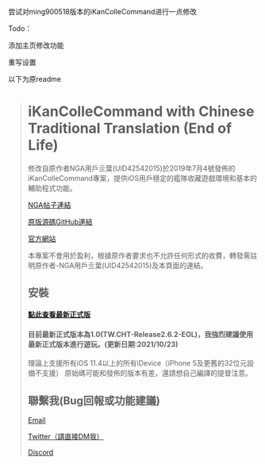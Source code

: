 尝试对ming900518版本的iKanColleCommand进行一点修改

Todo：

添加主页修改功能

重写设置



以下为原readme
># iKanColleCommand with Chinese Traditional Translation (End of Life)
>修改自原作者NGA用戶亖葉(UID42542015)於2019年7月4號發佈的iKanColleCommand專案，提供iOS用戶穩定的艦隊收藏遊戲環境和基本的輔助程式功能。  
>
>[NGA帖子連結](https://ngabbs.com/read.php?tid=17767319)  
>
>[原版源碼GitHub連結](https://github.com/lhc-clover/iKanColleCommand)  
>
>[官方網站](https://kc2tweaked.github.io/)
>
>本專案不會用於盈利，根據原作者要求也不允許任何形式的收費，轉發需註明原作者-NGA用戶亖葉(UID42542015)及本頁面的連結。  
>
>## 安裝
>#### [點此查看最新正式版](https://github.com/ming900518/KC2CHT/releases/tag/Release2.6.2-EOL)
>#### 目前最新正式版本為1.0(TW.CHT-Release2.6.2-EOL)，我強烈建議使用最新正式版本進行遊玩。(更新日期:2021/10/23)
>
>理論上支援所有iOS 11.4以上的所有iDevice（iPhone 5及更舊的32位元設備不支援） 
>原始碼可能和發佈的版本有差，還請想自己編譯的提督注意。  
>
>## 聯繫我(Bug回報或功能建議)
>[Email](mailto:ming@mingchang137.su)  
>
>[Twitter（請直接DM我）](https://twitter.com/mingchang137)  
>
>[Discord](https://discord.gg/Yesf3cN)
